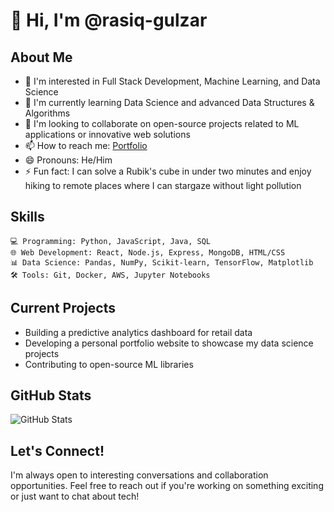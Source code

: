 # 👋 Hi, I'm @rasiq-gulzar

## About Me
- 👀 I'm interested in Full Stack Development, Machine Learning, and Data Science
- 🌱 I'm currently learning Data Science and advanced Data Structures & Algorithms
- 💞️ I'm looking to collaborate on open-source projects related to ML applications or innovative web solutions
- 📫 How to reach me: [Portfolio](https://rasiq-gulzar.github.io/resume-myportfolio.io.in/)
- 😄 Pronouns: He/Him
- ⚡ Fun fact: I can solve a Rubik's cube in under two minutes and enjoy hiking to remote places where I can stargaze without light pollution

## Skills
```
💻 Programming: Python, JavaScript, Java, SQL
🌐 Web Development: React, Node.js, Express, MongoDB, HTML/CSS
📊 Data Science: Pandas, NumPy, Scikit-learn, TensorFlow, Matplotlib
🛠️ Tools: Git, Docker, AWS, Jupyter Notebooks
```

## Current Projects
- Building a predictive analytics dashboard for retail data
- Developing a personal portfolio website to showcase my data science projects
- Contributing to open-source ML libraries

## GitHub Stats
![GitHub Stats](https://github-readme-stats.vercel.app/api?username=rasiq-gulzar&show_icons=true&theme=radical)

## Let's Connect!
I'm always open to interesting conversations and collaboration opportunities. Feel free to reach out if you're working on something exciting or just want to chat about tech!

<!---
rasiq-gulzar/rasiq-gulzar is a ✨ special ✨ repository because its `README.md` (this file) appears on your GitHub profile.
You can click the Preview link to take a look at your changes.
--->
